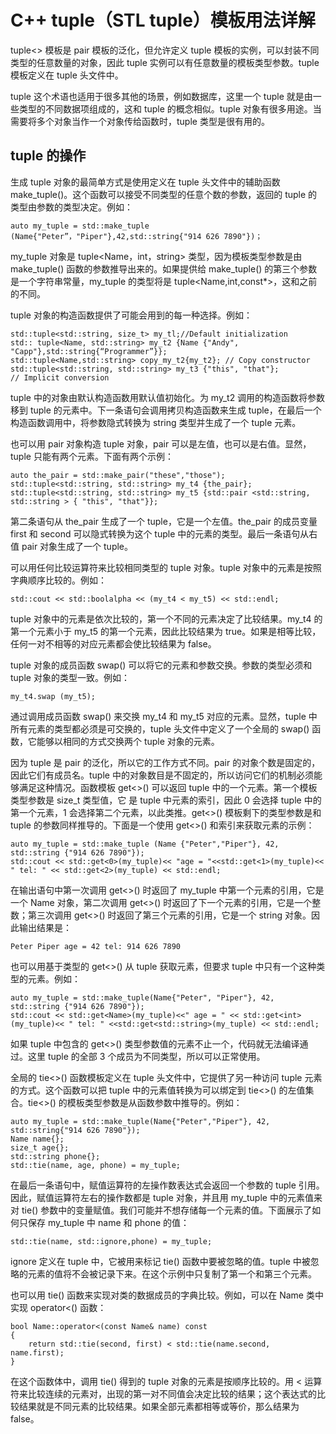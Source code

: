 # C++ tuple（STL tuple）模板用法详解

tuple<> 模板是 pair 模板的泛化，但允许定义 tuple 模板的实例，可以封装不同类型的任意数量的对象，因此 tuple 实例可以有任意数量的模板类型参数。tuple 模板定义在 tuple 头文件中。

tuple 这个术语也适用于很多其他的场景，例如数据库，这里一个 tuple 就是由一些类型的不同数据项组成的，这和 tuple 的概念相似。tuple 对象有很多用途。当需要将多个对象当作一个对象传给函数时，tuple 类型是很有用的。

## tuple 的操作

生成 tuple 对象的最简单方式是使用定义在 tuple 头文件中的辅助函数 make_tuple()。这个函数可以接受不同类型的任意个数的参数，返回的 tuple 的类型由参数的类型决定。例如：

```
auto my_tuple = std::make_tuple (Name{"Peter”，"Piper"},42,std::string{"914 626 7890"})；
```

my_tuple 对象是 tuple<Name，int，string> 类型，因为模板类型参数是由 make_tuple() 函数的参数推导出来的。如果提供给 make_tuple() 的第三个参数是一个字符串常量，my_tuple 的类型将是 tuple<Name,int,const*>，这和之前的不同。

tuple 对象的构造函数提供了可能会用到的每一种选择。例如：

```
std::tuple<std::string, size_t> my_tl;//Default initialization
std:: tuple<Name, std::string> my_t2 {Name {"Andy", "Capp"},std::string{“Programmer”}};
std::tuple<Name,std::string> copy_my_t2{my_t2}; // Copy constructor
std::tuple<std::string, std::string> my_t3 {"this", "that"};
// Implicit conversion
```

tuple 中的对象由默认构造函数用默认值初始化。为 my_t2 调用的构造函数将参数移到 tuple 的元素中。下一条语句会调用拷贝构造函数来生成 tuple，在最后一个构造函数调用中，将参数隐式转换为 string 类型并生成了一个 tuple 元素。

也可以用 pair 对象构造 tuple 对象，pair 可以是左值，也可以是右值。显然，tuple 只能有两个元素。下面有两个示例：

```
auto the_pair = std::make_pair("these","those");
std::tuple<std::string, std::string> my_t4 {the_pair}; std::tuple<std::string, std::string> my_t5 {std::pair <std::string, std::string > { "this", "that"}};
```

第二条语句从 the_pair 生成了一个 tuple，它是一个左值。the_pair 的成员变量 first 和 second 可以隐式转换为这个 tuple 中的元素的类型。最后一条语句从右值 pair 对象生成了一个 tuple。

可以用任何比较运算符来比较相同类型的 tuple 对象。tuple 对象中的元素是按照字典顺序比较的。例如：

```
std::cout << std::boolalpha << (my_t4 < my_t5) << std::endl;
```

tuple 对象中的元素是依次比较的，第一个不同的元素决定了比较结果。my_t4 的第一个元素小于 my_t5 的第一个元素，因此比较结果为 true。如果是相等比较，任何一对不相等的对应元素都会使比较结果为 false。

tuple 对象的成员函数 swap() 可以将它的元素和参数交换。参数的类型必须和 tuple 对象的类型一致。例如：

```
my_t4.swap (my_t5);
```

通过调用成员函数 swap() 来交换 my_t4 和 my_t5 对应的元素。显然，tuple 中所有元素的类型都必须是可交换的，tuple 头文件中定义了一个全局的 swap() 函数，它能够以相同的方式交换两个 tuple 对象的元素。

因为 tuple 是 pair 的泛化，所以它的工作方式不同。pair 的对象个数是固定的，因此它们有成员名。tuple 中的对象数目是不固定的，所以访问它们的机制必须能够满足这种情况。函数模板 get<>() 可以返回 tuple 中的一个元素。第一个模板类型参数是 size_t 类型值，它 是 tuple 中元素的索引，因此 0 会选择 tuple 中的第一个元素，1 会选择第二个元素，以此类推。get<>() 模板剩下的类型参数是和 tuple 的参数同样推导的。下面是一个使用 get<>() 和索引来获取元素的示例：

```
auto my_tuple = std::make_tuple (Name {"Peter","Piper"}, 42, std::string {"914 626 7890"});
std::cout << std::get<0>(my_tuple)<< "age = "<<std::get<1>(my_tuple)<< " tel: " << std::get<2>(my_tuple) << std::endl;
```

在输出语句中第一次调用 get<>() 时返回了 my_tuple 中第一个元素的引用，它是一个 Name 对象，第二次调用 get<>() 时返回了下一个元素的引用，它是一个整数；第三次调用 get<>() 时返回了第三个元素的引用，它是一个 string 对象。因此输出结果是：

```
Peter Piper age = 42 tel: 914 626 7890
```

也可以用基于类型的 get<>() 从 tuple 获取元素，但要求 tuple 中只有一个这种类型的元素。例如：

```
auto my_tuple = std::make_tuple(Name{"Peter", "Piper"}, 42, std::string {"914 626 7890"});
std::cout << std::get<Name>(my_tuple)<<" age = " << std::get<int> (my_tuple)<< " tel: " <<std::get<std::string>(my_tuple) << std::endl;
```

如果 tuple 中包含的 get<>() 类型参数值的元素不止一个，代码就无法编译通过。这里 tuple 的全部 3 个成员为不同类型，所以可以正常使用。

全局的 tie<>() 函数模板定义在 tuple 头文件中，它提供了另一种访问 tuple 元素的方式。这个函数可以把 tuple 中的元素值转换为可以绑定到 tie<>() 的左值集合。tie<>() 的模板类型参数是从函数参数中推导的。例如：

```
auto my_tuple = std::make_tuple(Name{"Peter","Piper"}, 42, std::string{"914 626 7890"});
Name name{};
size_t age{};
std::string phone{};
std::tie(name, age, phone) = my_tuple;
```

在最后一条语句中，赋值运算符的左操作数表达式会返回一个参数的 tuple 引用。因此，赋值运算符左右的操作数都是 tuple 对象，并且用 my_tuple 中的元素值来对 tie() 参数中的变量赋值。我们可能并不想存储每一个元素的值。下面展示了如何只保存 my_tuple 中 name 和 phone 的值：

```
std::tie(name, std::ignore,phone) = my_tuple;
```

ignore 定义在 tuple 中，它被用来标记 tie() 函数中要被忽略的值。tuple 中被忽略的元素的值将不会被记录下来。在这个示例中只复制了第一个和第三个元素。

也可以用 tie() 函数来实现对类的数据成员的字典比较。例如，可以在 Name 类中实现 operator<() 函数：

```
bool Name::operator<(const Name& name) const
{
    return std::tie(second, first) < std::tie(name.second, name.first);
}
```

在这个函数体中，调用 tie() 得到的 tuple 对象的元素是按顺序比较的。用 < 运算符来比较连续的元素对，出现的第一对不同值会决定比较的结果；这个表达式的比较结果就是不同元素的比较结果。如果全部元素都相等或等价，那么结果为 false。